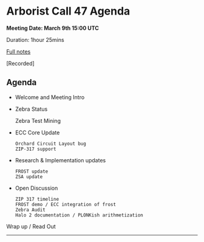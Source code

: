 # Arborist Call 47 Agenda

**Meeting Date: March 9th 15:00 UTC**

Duration: 1hour 25mins

[Full notes](https://github.com/ZcashCommunityGrants/arboretum-notes/blob/main/AllArboristCallNotes/Arborist%20Call%2047-Notes.md)

[Recorded]


## Agenda


+  Welcome and Meeting Intro



+ Zebra Status 
     
     Zebra Test Mining

+ ECC Core Update 

      Orchard Circuit Layout bug 
      ZIP-317 support


+ Research & Implementation updates

      FROST update
      ZSA update


+ Open Discussion

      ZIP 317 timeline
      FROST demo / ECC integration of frost
      Zebra Audit
      Halo 2 documentation / PLONKish arithmetization
     


Wrap up / Read Out


___

